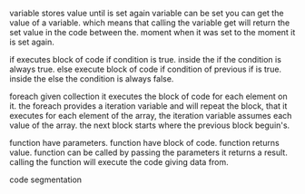 variable stores value until is set again
variable can be set
you can get the value of a variable.
which means that calling the variable get will return the set value in the code between the.
moment when it was set to the moment it is set again.

if executes block of code if condition is true.
inside the if the condition is always true.
else execute block of code if condition of previous if is true.
inside the else the condition is always false.

foreach given collection it executes the block of code for each element on it.
the foreach provides a iteration variable and will repeat the block, that
it executes for each element of the array, the iteration variable assumes each value of the
array.
the next block starts where the previous block beguin's.

function have parameters.
function have block of code.
function returns value.
function can be called by passing the parameters it returns a result.
calling the function will execute the code giving data from.


code segmentation